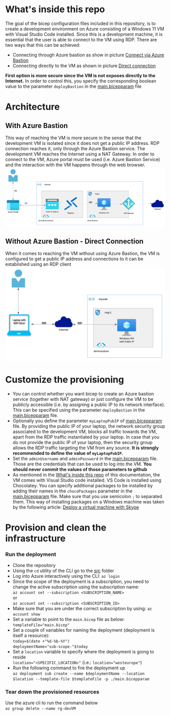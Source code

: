 # What's inside this repo<a name="repo_content"></a>

The goal of the bicep configuration files included in this repository, is to create a development environment on Azure consisting of a Windows 11 VM with Visual Studio Code installed. Since this is a development machine, it is essential that the user is able to connect to the VM using RDP. There are two ways that this can be achieved:
- Connecting through Azure bastion as show in picture [Connect via Azure Bastion](#connect_bastion)
- Connecting directly to the VM as shown in picture [Direct connection](#connect_no_bastion)

**First option is more secure since the VM is not exposes directly to the Internet.** In order to control this, you specify the corresponding boolean value to the parameter ```deployBastion``` in the [main.bicepparam](./src/main.bicepparam) file
# Architecture<a name="architecture"></a> 
## With Azure Bastion<a name="connect_bastion"></a> 
This way of reaching the VM is more secure in the sense that the development VM is isolated since it does not get a public IP address. RDP connection reaches it, only through the Azure Bastion service. The development VM reaches the Internet using a NAT Gateway. In order to connect to the VM, Azure portal must be used (i.e. Azure Bastion Service) and the interaction with the VM happens through the web browser. 
 ![Azure Bastion and NAT Gateway](/assets/images/Azure-DevVM-Win11-Bastion.png)
## Without Azure Bastion - Direct Connection<a name="connect_no_bastion"></a>
When it comes to reaching the VM without using Azure Bastion, the VM is configured to get a public IP address and connections to it can be established using an RDP client
![Azure Bastion and NAT Gateway](/assets/images/Azure-DevVM-Win11-NoBastion.png) 
# Customize the provisioning 
- You can control whether you want bicep to create an Azure bastion service (together with NAT gateway) or just configure the VM to be publicly accessible (i.e. by assigning a public IP to its network interface). This can be specified using the parameter ```deployBastion``` in the [main.bicepparam](./src/main.bicepparam) file.
- Optionally you define the parameter ```myLaptopPubIP``` of [main.bicepparam](./src/main.bicepparam) file. By providing the public IP of your laptop, the network security group associated to the development VM, blocks all traffic towards the VM, apart from the RDP traffic instantiated by your laptop. In case that you do not provide the public IP of your laptop, then the security group allows the RDP traffic targeting the VM from any source. **It is strongly recommended to define the value of ```myLaptopPubIP```.** 
- Set the ```adminUsername``` and ```adminPassword``` in the [main.bicepparam](./src/main.bicepparam) file. Those are the credentials that can be used to log into the VM. **You should never commit the values of those parameters to github**
- As mentioned in the [What's inside this repo](#repo_content) of this documentation, the VM comes with Visual Studio code installed. VS Code is installed using Chocolatey. You can specify additional packages to be installed by adding their names in the ```chocoPackages``` parameter in the [main.bicepparam](./src/main.bicepparam) file. Make sure that you use semicolon ```;``` to separated them. This way of installing packages on a Windows machine was taken by the following article: [Deploy a virtual machine with Skype](https://medium.com/codex/deploy-a-virtual-machine-with-skype-ndi-runtime-and-obs-ndi-installed-using-bicep-c216437f88f2)  
# Provision and clean the infrastructure<a name="run_scripts"></a>
### Run the deployment
- Clone the repository
- Using the ```cd``` utility of the CLI go to the [src](/src/) folder
- Log into Azure interactively using the CLI: ```az login```
- Since the scope of the deployment is a subscription, you need to change the active subscription using the subscription name: <br/> ```az account set --subscription <SUBSCRIPTION_NAME>```<br/>or<br/>```az account set --subscription <SUBSCRIPTION_ID>```
- Make sure that you are under the correct subscription by using: ```az account show```  
- Set a variable to point to the ```main.bicep``` file as below: <br/>
```templateFile="main.bicep"```
- Set a couple of variables for naming the deployment (deployment is itself a resource): <br/>```today=$(date +"%d-%b-%Y")```<br/>```deploymentName="sub-scope-"$today```
- Set a ```location``` variable to specify where the deployment is going to reside<br/>```location="<SPECIFIC_LOCATION>"``` (i.e.: ```location="westeurope"```)
- Run the following command to fire the deployment up<br/>
```az deployment sub create --name $deploymentName --location $location --template-file $templateFile -p ./main.bicepparam```
### Tear down the provisioned resources
Use the azure cli to run the command below<br/>
```az group delete --name rg-devVM```



